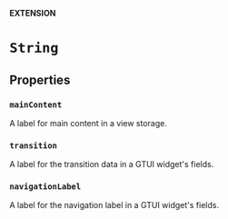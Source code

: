 **EXTENSION**

# `String`

## Properties
### `mainContent`

A label for main content in a view storage.

### `transition`

A label for the transition data in a GTUI widget's fields.

### `navigationLabel`

A label for the navigation label in a GTUI widget's fields.
